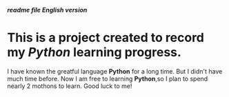 ***readme file English version***
# This is a project created to record my *Python* learning progress.
I have known the greatful language **Python** for a long time. But I didn't have much time before. Now I am free to learning **Python**,so I plan to spend nearly 2 mothons to learn. Good luck to me!<br><br>
